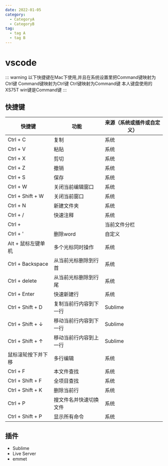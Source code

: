 ```yaml
---
date: 2022-01-05
category:
  - CategoryA
  - CategoryB
tag:
  - tag A
  - tag B
---
```


# vscode
::: warning
以下快捷键在Mac下使用,并且在系统设置里把Command键映射为Ctrl键
Command键映射为Ctrl键
Ctrl键映射为Command键
本人键盘使用的XS75T
win键是Command键
:::
## 快捷键

| 快捷键 | 功能 | 来源（系统或插件或自定义） |
| ----- |-----| ------ |
| Ctrl + C | 复制 | 系统 |
| Ctrl + V | 粘贴 | 系统 |
| Ctrl + X | 剪切 | 系统 |
| Ctrl + Z | 撤销 | 系统 |
| Ctrl + S | 保存 | 系统 |
| Ctrl + W | 关闭当前编辑窗口 | 系统 |
| Ctrl + Shift + W | 关闭当前窗口 | 系统 |
| Ctrl + N | 新建文件夹 | 系统 |
| Ctrl + / | 快速注释 | 系统 |
| Ctrl + | | 当前文件分栏 | 系统 |
| Ctrl + ' | 删除word | 自定义 |
| Alt + 鼠标左键单机 | 多个光标同时操作 | 系统 |
| Ctrl + Backspace | 从当前光标删除到行首 | 系统 |
| Ctrl + delete | 从当前光标删除到行尾 | 系统 |
| Ctrl + Enter | 快速新建行 | 系统 |
| Ctrl + Shift + D | 复制当前行内容到下一行 | Sublime |
| Ctrl + Shift + ↓ | 移动当前行内容到下一行 | Sublime |
| Ctrl + Shift + ↑ | 移动当前行内容到上一行 | Sublime |
| 鼠标滚轮按下并下移  | 多行编辑 | 系统 |
| Ctrl + F | 本文件查找 | 系统 |
| Ctrl + Shift + F | 全项目查找 | 系统 |
| Ctrl + Shift + K | 删除当前行 | 系统 |
| Ctrl + P | 搜文件名并快速切换文件 | 系统 |
| Ctrl + Shift + P | 显示所有命令 | 系统 |


## 插件

- Sublime
- Live Server
- emmet